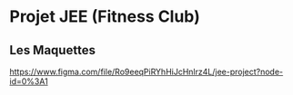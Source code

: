 # Projet JEE (Fitness Club)

## Les Maquettes

https://www.figma.com/file/Ro9eeqPiRYhHiJcHnlrz4L/jee-project?node-id=0%3A1
